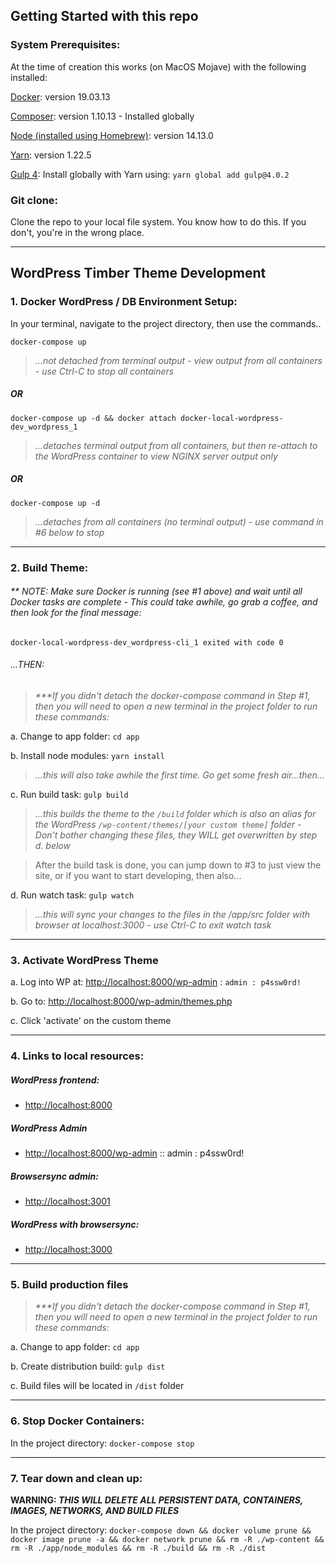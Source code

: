 
## Getting Started with this repo

### System Prerequisites:

At the time of creation this works (on MacOS Mojave) with the following installed:

[Docker](https://docs.docker.com/docker-for-mac/install/): version 19.03.13

[Composer](https://getcomposer.org/doc/00-intro.md#installation-linux-unix-macos): version 1.10.13 - Installed globally

[Node (installed using Homebrew)](https://nodejs.org/en/download/package-manager/#macos): version 14.13.0

[Yarn](https://classic.yarnpkg.com/en/docs/install/#mac-stable): version 1.22.5

[Gulp 4](https://gulpjs.com/): Install globally with Yarn using: `yarn global add gulp@4.0.2`


### Git clone:

Clone the repo to your local file system.  You know how to do this.  If you don't, you're in the wrong place.

---
## WordPress Timber Theme Development

### 1. Docker WordPress / DB Environment Setup:

In your terminal, navigate to the project directory, then use the commands..

`docker-compose up`
> _...not detached from terminal output - view output from all containers - use Ctrl-C to stop all containers_

##### OR

`docker-compose up -d && docker attach docker-local-wordpress-dev_wordpress_1`
> _...detaches terminal output from all containers, but then re-attach to the WordPress container to view NGINX server output only_

##### OR

`docker-compose up -d`
> _...detaches from all containers (no terminal output) - use command in #6 below to stop_

---
### 2. Build Theme:
###### ** NOTE: Make sure Docker is running (see #1 above) and wait until all Docker tasks are complete - This could take awhile, go grab a coffee, and then look for the final message:
```
docker-local-wordpress-dev_wordpress-cli_1 exited with code 0
```
###### ...THEN:

> _***If you didn't detach the docker-compose command in Step #1, then you will need to open a new terminal in the project folder to run these commands:_

a. Change to app folder:  `cd app`

b. Install node modules:  `yarn install`

> _...this will also take awhile the first time.  Go get some fresh air...then..._

c. Run build task:  `gulp build`

> _...this builds the theme to the `/build` folder which is also an alias for the WordPress `/wp-content/themes/[your custom theme]` folder - Don't bother changing these files, they WILL get overwritten by step d. below_

> After the build task is done, you can jump down to #3 to just view the site, or if you want to start developing, then also...

d. Run watch task:  `gulp watch`

> _...this will sync your changes to the files in the /app/src folder with browser at localhost:3000 - use Ctrl-C to exit watch task_

---
### 3. Activate WordPress Theme

a. Log into WP at: [http://localhost:8000/wp-admin](http://localhost:8000/wp-admin) :  `admin : p4ssw0rd!`

b. Go to: [http://localhost:8000/wp-admin/themes.php](http://localhost:8000/wp-admin/themes.php)

c. Click 'activate' on the custom theme

---
### 4. Links to local resources:

##### WordPress frontend:
- [http://localhost:8000](http://localhost:8000)

##### WordPress Admin
- [http://localhost:8000/wp-admin](http://localhost:8000/wp-admin)  ::  admin : p4ssw0rd!

##### Browsersync admin:
- [http://localhost:3001](http://localhost:3001)

##### WordPress with browsersync:
- [http://localhost:3000](http://localhost:3000)

---
### 5. Build production files

> _***If you didn't detach the docker-compose command in Step #1, then you will need to open a new terminal in the project folder to run these commands:_

a. Change to app folder:  `cd app`

b. Create distribution build:  `gulp dist`

c. Build files will be located in `/dist` folder

---
### 6. Stop Docker Containers:

In the project directory: `docker-compose stop`

---
### 7. Tear down and clean up:

__WARNING:  _THIS WILL DELETE ALL PERSISTENT DATA, CONTAINERS, IMAGES, NETWORKS, AND BUILD FILES___

In the project directory:
`docker-compose down && docker volume prune && docker image prune -a && docker network prune && rm -R ./wp-content && rm -R ./app/node_modules && rm -R ./build && rm -R ./dist`

